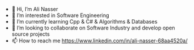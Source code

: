 - 👋 Hi, I’m Ali Nasser
- 👀 I’m interested in Software Engineering
- 🌱 I’m currently learning Cpp & C# & Algorithms & Databases
- 💞️ I’m looking to collaborate on Software Industry and develop open source projects
- 📫 How to reach me https://www.linkedin.com/in/ali-nasser-68aa4520a/
